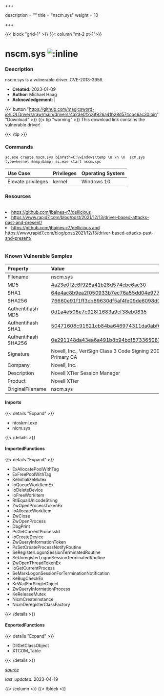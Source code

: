 +++

description = ""
title = "nscm.sys"
weight = 10

+++


{{< block "grid-1" >}}
{{< column "mt-2 pt-1">}}


# nscm.sys ![:inline](/images/twitter_verified.png) 


### Description

nscm.sys is a vulnerable driver. CVE-2013-3956.

- **Created**: 2023-01-09
- **Author**: Michael Haag
- **Acknowledgement**:  | [](https://twitter.com/)

{{< button "https://github.com/magicsword-io/LOLDrivers/raw/main/drivers/4a23e0f2c6f926a41b28d574cbc6ac30.bin" "Download" >}}
{{< tip "warning" >}}
This download link contains the vulnerable driver!

{{< /tip >}}

### Commands

```
sc.exe create nscm.sys binPath=C:\windows\temp \n \n \n  scm.sys type=kernel &amp;&amp; sc.exe start nscm.sys
```

| Use Case | Privileges | Operating System | 
|:---- | ---- | ---- |
| Elevate privileges | kernel | Windows 10 |

### Resources
<br>
<li><a href=" https://github.com/jbaines-r7/dellicious"> https://github.com/jbaines-r7/dellicious</a></li>
<li><a href=" https://www.rapid7.com/blog/post/2021/12/13/driver-based-attacks-past-and-present/"> https://www.rapid7.com/blog/post/2021/12/13/driver-based-attacks-past-and-present/</a></li>
<li><a href="https://github.com/jbaines-r7/dellicious and https://www.rapid7.com/blog/post/2021/12/13/driver-based-attacks-past-and-present/">https://github.com/jbaines-r7/dellicious and https://www.rapid7.com/blog/post/2021/12/13/driver-based-attacks-past-and-present/</a></li>
<br>

### Known Vulnerable Samples

| Property           | Value |
|:-------------------|:------|
| Filename           | nscm.sys |
| MD5                | [4a23e0f2c6f926a41b28d574cbc6ac30](https://www.virustotal.com/gui/file/4a23e0f2c6f926a41b28d574cbc6ac30) |
| SHA1               | [64e4ac8b9ea2f050933b7ec76a55dd04e97773b4](https://www.virustotal.com/gui/file/64e4ac8b9ea2f050933b7ec76a55dd04e97773b4) |
| SHA256             | [76660e91f1ff3cb89630df5af4fe09de6098d09baa66b1a130c89c3c5edd5b22](https://www.virustotal.com/gui/file/76660e91f1ff3cb89630df5af4fe09de6098d09baa66b1a130c89c3c5edd5b22) |
| Authentihash MD5   | [0d1a4e506e7c928f1683a9cf38eb0835](https://www.virustotal.com/gui/search/authentihash%253A0d1a4e506e7c928f1683a9cf38eb0835) |
| Authentihash SHA1  | [50471608c91621cb84ba646974311da0abf6b3e9](https://www.virustotal.com/gui/search/authentihash%253A50471608c91621cb84ba646974311da0abf6b3e9) |
| Authentihash SHA256| [0e291148da43ea6a491b8b94bdf573365087940c9b90f6a15a4e589da86a518d](https://www.virustotal.com/gui/search/authentihash%253A0e291148da43ea6a491b8b94bdf573365087940c9b90f6a15a4e589da86a518d) |
| Signature         | Novell, Inc., VeriSign Class 3 Code Signing 2009-2 CA, VeriSign Class 3 Public Primary CA   |
| Company           | Novell, Inc. |
| Description       | Novell XTier Session Manager |
| Product           | Novell XTier |
| OriginalFilename  | nscm.sys |


#### Imports
{{< details "Expand" >}}
* ntoskrnl.exe
* nicm.sys

{{< /details >}}
#### ImportedFunctions
{{< details "Expand" >}}
* ExAllocatePoolWithTag
* ExFreePoolWithTag
* KeInitializeMutex
* IoQueueWorkItemEx
* IoDeleteDevice
* IoFreeWorkItem
* RtlEqualUnicodeString
* ZwOpenProcessTokenEx
* IoAllocateWorkItem
* ZwClose
* ZwOpenProcess
* DbgPrint
* PsGetCurrentProcessId
* IoCreateDevice
* ZwQueryInformationToken
* PsSetCreateProcessNotifyRoutine
* SeRegisterLogonSessionTerminatedRoutine
* SeUnregisterLogonSessionTerminatedRoutine
* ZwOpenThreadTokenEx
* IoGetCurrentProcess
* SeMarkLogonSessionForTerminationNotification
* KeBugCheckEx
* KeWaitForSingleObject
* ZwQueryInformationProcess
* KeReleaseMutex
* NicmCreateInstance
* NicmDeregisterClassFactory

{{< /details >}}
#### ExportedFunctions
{{< details "Expand" >}}
* DllGetClassObject
* XTCOM_Table

{{< /details >}}


[*source*](https://github.com/magicsword-io/LOLDrivers/tree/main/yaml/nscm.yaml)

*last_updated:* 2023-04-19








{{< /column >}}
{{< /block >}}
